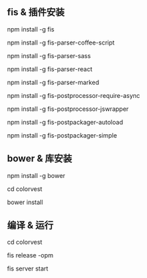 ## fis & 插件安装

npm install -g fis

npm install -g fis-parser-coffee-script

npm install -g fis-parser-sass

npm install -g fis-parser-react

npm install -g fis-parser-marked

npm install -g fis-postprocessor-require-async

npm install -g fis-postprocessor-jswrapper

npm install -g fis-postpackager-autoload

npm install -g fis-postpackager-simple


## bower & 库安装

npm install -g bower

cd colorvest

bower install


## 编译 & 运行

cd colorvest

fis release -opm 

fis server start
